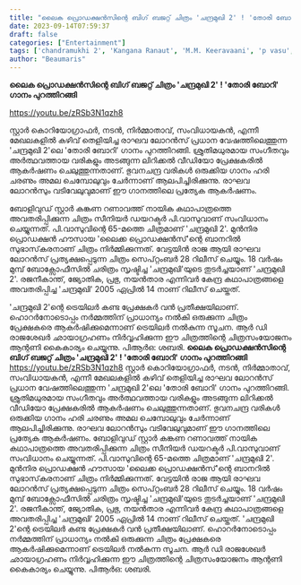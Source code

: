 ```yaml
---
title: "ലൈക പ്രൊഡക്ഷൻസിന്റെ ബിഗ് ബജറ്റ് ചിത്രം 'ചന്ദ്രമുഖി 2' ! 'തോരി ബോറി' ഗാനം പുറത്തിറങ്ങി"
date: 2023-09-14T07:59:37
draft: false
categories: ["Entertainment"]
tags: ['chandramukhi 2', 'Kangana Ranaut', 'M.M. Keeravaani', 'p vasu', 'raghava lawrence', 'Thori Bori Lyric']
author: "Beaumaris"
---
```


<strong>ലൈക പ്രൊഡക്ഷൻസിന്റെ ബിഗ് ബജറ്റ് ചിത്രം 'ചന്ദ്രമുഖി 2' ! 'തോരി ബോറി' ഗാനം പുറത്തിറങ്ങി</strong>

https://youtu.be/zRSb3N1qzh8

സ്റ്റാർ കൊറിയോഗ്രാഫർ, നടൻ, നിർമ്മാതാവ്, സംവിധായകൻ, എന്നീ മേഖലകളിൽ കഴിവ് തെളിയിച്ച രാഘവ ലോറൻസ് പ്രധാന വേഷത്തിലെത്തുന്ന 'ചന്ദ്രമുഖി 2'ലെ 'തോരി ബോറി' ഗാനം പുറത്തിറങ്ങി. ശ്രുതിമധുരമായ സംഗീതവും അർത്ഥവത്തായ വരികളും അടങ്ങുന്ന ലിറിക്കൽ വീഡിയോ പ്രേക്ഷകരിൽ ആകർഷണം ചെലുത്തുന്നതാണ്. ഭുവനചന്ദ്ര വരികൾ ഒരുക്കിയ ഗാനം ഹരി ചരണും അമല ചെമ്പോലുവും ചേർന്നാണ് ആലപിച്ചിരിക്കുന്നു. രാഘവ ലോറൻസും വടിവേലുവുമാണ് ഈ ഗാനത്തിലെ പ്രത്യേക ആകർഷണം.

ബോളിവുഡ് സ്റ്റാർ കങ്കണ റണാവത്ത് നായിക കഥാപാത്രത്തെ അവതരിപ്പിക്കുന്ന ചിത്രം സീനിയർ ഡയറക്ടർ പി.വാസുവാണ് സംവിധാനം ചെയ്യുന്നത്. പി.വാസുവിന്റെ 65-മത്തെ ചിത്രമാണ് 'ചന്ദ്രമുഖി 2'. മുൻനിര പ്രൊഡക്ഷൻ ഹൗസായ 'ലൈക്ക പ്രൊഡക്ഷൻസ്'ന്റെ ബാനറിൽ സുഭാസ്‌കരനാണ് ചിത്രം നിർമ്മിക്കുന്നത്. വേട്ടയിൻ രാജ ആയി രാഘവ ലോറൻസ് പ്രത്യക്ഷപ്പെടുന്ന ചിത്രം സെപ്റ്റംബർ 28 റിലീസ് ചെയ്യും.
18 വർഷം മുമ്പ് ബോക്സോഫീസിൽ ചരിത്രം സൃഷ്ടിച്ച 'ചന്ദ്രമുഖി'യുടെ തുടർച്ചയാണ് 'ചന്ദ്രമുഖി 2'. രജനീകാന്ത്, ജ്യോതിക, പ്രഭു, നയൻതാര എന്നിവർ കേന്ദ്ര കഥാപാത്രങ്ങളെ അവതരിപ്പിച്ച 'ചന്ദ്രമുഖി' 2005 ഏപ്രിൽ 14 നാണ് റിലീസ് ചെയ്തത്.

'ചന്ദ്രമുഖി 2'ന്റെ ട്രെയിലർ കണ്ട പ്രേക്ഷകർ വൻ പ്രതീക്ഷയിലാണ്. ഹൊറർനോടൊപ്പം നർമ്മത്തിന് പ്രാധാന്യം നൽകി ഒരുക്കുന്ന ചിത്രം പ്രേക്ഷകരെ ആകർഷിക്കുമെന്നാണ് ട്രെയിലർ നൽകുന്ന സൂചന. ആർ ഡി രാജശേഖർ ഛായാഗ്രഹണം നിർവ്വഹിക്കുന്ന ഈ ചിത്രത്തിന്റെ ചിത്രസംയോജനം ആന്റണി കൈകാര്യം ചെയ്യുന്നു. പിആർഒ: ശബരി.
**ലൈക പ്രൊഡക്ഷൻസിന്റെ ബിഗ് ബജറ്റ് ചിത്രം 'ചന്ദ്രമുഖി 2' ! 'തോരി ബോറി' ഗാനം പുറത്തിറങ്ങി** https://youtu.be/zRSb3N1qzh8 സ്റ്റാർ കൊറിയോഗ്രാഫർ, നടൻ, നിർമ്മാതാവ്, സംവിധായകൻ, എന്നീ മേഖലകളിൽ കഴിവ് തെളിയിച്ച രാഘവ ലോറൻസ് പ്രധാന വേഷത്തിലെത്തുന്ന 'ചന്ദ്രമുഖി 2'ലെ 'തോരി ബോറി' ഗാനം പുറത്തിറങ്ങി. ശ്രുതിമധുരമായ സംഗീതവും അർത്ഥവത്തായ വരികളും അടങ്ങുന്ന ലിറിക്കൽ വീഡിയോ പ്രേക്ഷകരിൽ ആകർഷണം ചെലുത്തുന്നതാണ്. ഭുവനചന്ദ്ര വരികൾ ഒരുക്കിയ ഗാനം ഹരി ചരണും അമല ചെമ്പോലുവും ചേർന്നാണ് ആലപിച്ചിരിക്കുന്നു. രാഘവ ലോറൻസും വടിവേലുവുമാണ് ഈ ഗാനത്തിലെ പ്രത്യേക ആകർഷണം. ബോളിവുഡ് സ്റ്റാർ കങ്കണ റണാവത്ത് നായിക കഥാപാത്രത്തെ അവതരിപ്പിക്കുന്ന ചിത്രം സീനിയർ ഡയറക്ടർ പി.വാസുവാണ് സംവിധാനം ചെയ്യുന്നത്. പി.വാസുവിന്റെ 65-മത്തെ ചിത്രമാണ് 'ചന്ദ്രമുഖി 2'. മുൻനിര പ്രൊഡക്ഷൻ ഹൗസായ 'ലൈക്ക പ്രൊഡക്ഷൻസ്'ന്റെ ബാനറിൽ സുഭാസ്‌കരനാണ് ചിത്രം നിർമ്മിക്കുന്നത്. വേട്ടയിൻ രാജ ആയി രാഘവ ലോറൻസ് പ്രത്യക്ഷപ്പെടുന്ന ചിത്രം സെപ്റ്റംബർ 28 റിലീസ് ചെയ്യും. 18 വർഷം മുമ്പ് ബോക്സോഫീസിൽ ചരിത്രം സൃഷ്ടിച്ച 'ചന്ദ്രമുഖി'യുടെ തുടർച്ചയാണ് 'ചന്ദ്രമുഖി 2'. രജനീകാന്ത്, ജ്യോതിക, പ്രഭു, നയൻതാര എന്നിവർ കേന്ദ്ര കഥാപാത്രങ്ങളെ അവതരിപ്പിച്ച 'ചന്ദ്രമുഖി' 2005 ഏപ്രിൽ 14 നാണ് റിലീസ് ചെയ്തത്. 'ചന്ദ്രമുഖി 2'ന്റെ ട്രെയിലർ കണ്ട പ്രേക്ഷകർ വൻ പ്രതീക്ഷയിലാണ്. ഹൊറർനോടൊപ്പം നർമ്മത്തിന് പ്രാധാന്യം നൽകി ഒരുക്കുന്ന ചിത്രം പ്രേക്ഷകരെ ആകർഷിക്കുമെന്നാണ് ട്രെയിലർ നൽകുന്ന സൂചന. ആർ ഡി രാജശേഖർ ഛായാഗ്രഹണം നിർവ്വഹിക്കുന്ന ഈ ചിത്രത്തിന്റെ ചിത്രസംയോജനം ആന്റണി കൈകാര്യം ചെയ്യുന്നു. പിആർഒ: ശബരി.
